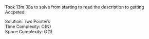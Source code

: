 Took 13m 38s to solve from starting to read the description to getting Accpeted.

Solution: Two Pointers  
Time Complexity: O(N)  
Space Complexity: O(1)  
